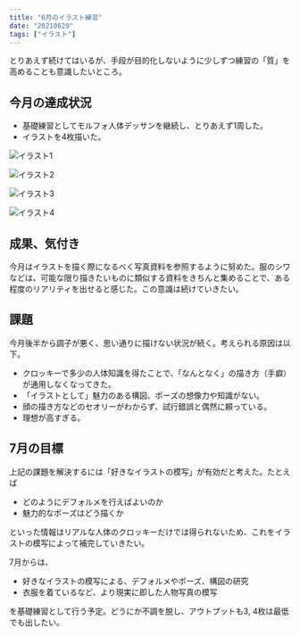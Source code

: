 ```yaml
---
title: "6月のイラスト練習"
date: "20210629"
tags: ["イラスト"]
---
```


とりあえず続けてはいるが、手段が目的化しないように少しずつ練習の「質」を高めることも意識したいところ。

## 今月の達成状況

- 基礎練習としてモルフォ人体デッサンを継続し、とりあえず1周した。
- イラストを4枚描いた。

![イラスト1](./01.jpg)

![イラスト2](./02.png)

![イラスト3](./03.png)

![イラスト4](./04.jpg)

## 成果、気付き

今月はイラストを描く際になるべく写真資料を参照するように努めた。服のシワなどは、可能な限り描きたいものに類似する資料をきちんと集めることで、ある程度のリアリティを出せると感じた。この意識は続けていきたい。

## 課題

今月後半から調子が悪く、思い通りに描けない状況が続く。考えられる原因は以下。

- クロッキーで多少の人体知識を得たことで、「なんとなく」の描き方（手癖）が通用しなくなってきた。
- 「イラストとして」魅力のある構図、ポーズの想像力や知識がない。
- 顔の描き方などのセオリーがわからず、試行錯誤と偶然に頼っている。
- 理想が高すぎる。

## 7月の目標

上記の課題を解決するには「好きなイラストの模写」が有効だと考えた。たとえば

- どのようにデフォルメを行えばよいのか
- 魅力的なポーズはどう描くか

といった情報はリアルな人体のクロッキーだけでは得られないため、これをイラストの模写によって補完していきたい。

7月からは、

- 好きなイラストの模写による、デフォルメやポーズ、構図の研究
- 衣服を着ているなど、より現実に即した人物写真の模写

を基礎練習として行う予定。どうにか不調を脱し、アウトプットも3, 4枚は最低でも出したい。
